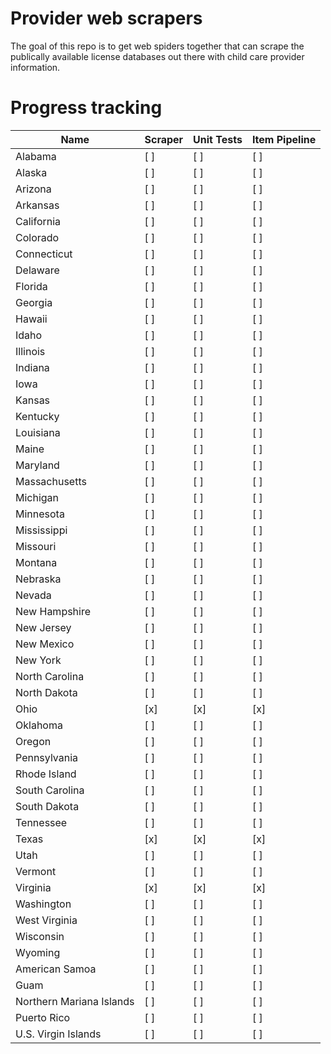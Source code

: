 # Provider web scrapers
The goal of this repo is to get web spiders together that can scrape the publically available license databases out there with
child care provider information.


# Progress tracking

| Name                     | Scraper | Unit Tests | Item Pipeline |
|--------------------------|---------|------------|----------------|
| Alabama                  | [ ]     | [ ]        | [ ]            |
| Alaska                   | [ ]     | [ ]        | [ ]            |
| Arizona                  | [ ]     | [ ]        | [ ]            |
| Arkansas                 | [ ]     | [ ]        | [ ]            |
| California               | [ ]     | [ ]        | [ ]            |
| Colorado                 | [ ]     | [ ]        | [ ]            |
| Connecticut              | [ ]     | [ ]        | [ ]            |
| Delaware                 | [ ]     | [ ]        | [ ]            |
| Florida                  | [ ]     | [ ]        | [ ]            |
| Georgia                  | [ ]     | [ ]        | [ ]            |
| Hawaii                   | [ ]     | [ ]        | [ ]            |
| Idaho                    | [ ]     | [ ]        | [ ]            |
| Illinois                 | [ ]     | [ ]        | [ ]            |
| Indiana                  | [ ]     | [ ]        | [ ]            |
| Iowa                     | [ ]     | [ ]        | [ ]            |
| Kansas                   | [ ]     | [ ]        | [ ]            |
| Kentucky                 | [ ]     | [ ]        | [ ]            |
| Louisiana                | [ ]     | [ ]        | [ ]            |
| Maine                    | [ ]     | [ ]        | [ ]            |
| Maryland                 | [ ]     | [ ]        | [ ]            |
| Massachusetts            | [ ]     | [ ]        | [ ]            |
| Michigan                 | [ ]     | [ ]        | [ ]            |
| Minnesota                | [ ]     | [ ]        | [ ]            |
| Mississippi              | [ ]     | [ ]        | [ ]            |
| Missouri                 | [ ]     | [ ]        | [ ]            |
| Montana                  | [ ]     | [ ]        | [ ]            |
| Nebraska                 | [ ]     | [ ]        | [ ]            |
| Nevada                   | [ ]     | [ ]        | [ ]            |
| New Hampshire            | [ ]     | [ ]        | [ ]            |
| New Jersey               | [ ]     | [ ]        | [ ]            |
| New Mexico               | [ ]     | [ ]        | [ ]            |
| New York                 | [ ]     | [ ]        | [ ]            |
| North Carolina           | [ ]     | [ ]        | [ ]            |
| North Dakota             | [ ]     | [ ]        | [ ]            |
| Ohio                     | [x]     | [x]        | [x]            |
| Oklahoma                 | [ ]     | [ ]        | [ ]            |
| Oregon                   | [ ]     | [ ]        | [ ]            |
| Pennsylvania             | [ ]     | [ ]        | [ ]            |
| Rhode Island             | [ ]     | [ ]        | [ ]            |
| South Carolina           | [ ]     | [ ]        | [ ]            |
| South Dakota             | [ ]     | [ ]        | [ ]            |
| Tennessee                | [ ]     | [ ]        | [ ]            |
| Texas                    | [x]     | [x]        | [x]            |
| Utah                     | [ ]     | [ ]        | [ ]            |
| Vermont                  | [ ]     | [ ]        | [ ]            |
| Virginia                 | [x]     | [x]        | [x]            |
| Washington               | [ ]     | [ ]        | [ ]            |
| West Virginia            | [ ]     | [ ]        | [ ]            |
| Wisconsin                | [ ]     | [ ]        | [ ]            |
| Wyoming                  | [ ]     | [ ]        | [ ]            |
| American Samoa           | [ ]     | [ ]        | [ ]            |
| Guam                     | [ ]     | [ ]        | [ ]            |
| Northern Mariana Islands | [ ]     | [ ]        | [ ]            |
| Puerto Rico              | [ ]     | [ ]        | [ ]            |
| U.S. Virgin Islands      | [ ]     | [ ]        | [ ]            |
